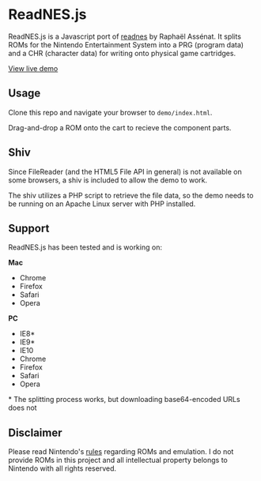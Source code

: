 # ReadNES.js

ReadNES.js is a Javascript port of [readnes](http://www.raphnet.net/electronique/nes_cart/nes_cart_en.php) by Raphaël Assénat. It splits ROMs for the Nintendo Entertainment System into a PRG (program data) and a CHR (character data) for writing onto physical game cartridges.

[View live demo](http://kevinselwyn.com/ReadNES.js/)

## Usage

Clone this repo and navigate your browser to `demo/index.html`.

Drag-and-drop a ROM onto the cart to recieve the component parts.

## Shiv

Since FileReader (and the HTML5 File API in general) is not available on some browsers, a shiv is included to allow the demo to work.

The shiv utilizes a PHP script to retrieve the file data, so the demo needs to be running on an Apache Linux server with PHP installed.

## Support

ReadNES.js has been tested and is working on:

**Mac**

*	Chrome
*	Firefox
*	Safari
*	Opera

**PC**

*	IE8\*
*	IE9\*
*	IE10
*	Chrome
*	Firefox
*	Safari
*	Opera

\* The splitting process works, but downloading base64-encoded URLs does not

## Disclaimer

Please read Nintendo's [rules](http://www.nintendo.com/corp/legal.jsp) regarding ROMs and emulation. I do not provide ROMs in this project and all intellectual property belongs to Nintendo with all rights reserved.
